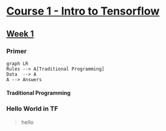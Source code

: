 # [Course 1 - Intro to Tensorflow](https://www.coursera.org/learn/introduction-tensorflow/home/welcome)

## [Week 1](https://www.coursera.org/learn/introduction-tensorflow/home/week/1)

### Primer
```mermaid
graph LR
Rules --> A[Traditional Programming]
Data  --> A
A --> Answers
```


#### Traditional Programming


### Hello World in TF
> hello
<!--stackedit_data:
eyJoaXN0b3J5IjpbLTkwNTU0ODgyNyw3MzA5OTgxMTZdfQ==
-->